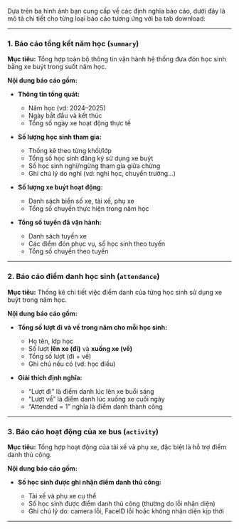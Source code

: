 Dựa trên ba hình ảnh bạn cung cấp về các định nghĩa báo cáo, dưới đây là mô tả chi tiết cho từng loại báo cáo tương ứng với ba tab download:

---

### **1. Báo cáo tổng kết năm học (`summary`)**

**Mục tiêu:**
Tổng hợp toàn bộ thông tin vận hành hệ thống đưa đón học sinh bằng xe buýt trong suốt năm học.

**Nội dung báo cáo gồm:**

* **Thông tin tổng quát:**

  * Năm học (vd: 2024–2025)
  * Ngày bắt đầu và kết thúc
  * Tổng số ngày xe hoạt động thực tế

* **Số lượng học sinh tham gia:**

  * Thống kê theo từng khối/lớp
  * Tổng số học sinh đăng ký sử dụng xe buýt
  * Số học sinh nghỉ/ngừng tham gia giữa chừng
  * Ghi chú lý do nghỉ (vd: nghỉ học, chuyển trường…)

* **Số lượng xe buýt hoạt động:**

  * Danh sách biển số xe, tài xế, phụ xe
  * Tổng số chuyến thực hiện trong năm học

* **Tổng số tuyến đã vận hành:**

  * Danh sách tuyến xe
  * Các điểm đón phục vụ, số học sinh theo tuyến
  * Tổng số chuyến theo tuyến

---

### **2. Báo cáo điểm danh học sinh (`attendance`)**

**Mục tiêu:**
Thống kê chi tiết việc điểm danh của từng học sinh sử dụng xe buýt trong năm học.

**Nội dung báo cáo gồm:**

* **Tổng số lượt đi và về trong năm cho mỗi học sinh:**

  * Họ tên, lớp học
  * Số lượt **lên xe (đi)** và **xuống xe (về)**
  * Tổng số lượt (đi + về)
  * Ghi chú nếu có (vd: học điều)

* **Giải thích định nghĩa:**

  * “Lượt đi” là điểm danh lúc lên xe buổi sáng
  * “Lượt về” là điểm danh lúc xuống xe cuối ngày
  * “Attended = 1” nghĩa là điểm danh thành công

---

### **3. Báo cáo hoạt động của xe bus (`activity`)**

**Mục tiêu:**
Tổng hợp hoạt động của tài xế và phụ xe, đặc biệt là hỗ trợ điểm danh thủ công.

**Nội dung báo cáo gồm:**

* **Số học sinh được ghi nhận điểm danh thủ công:**

  * Tài xế và phụ xe cụ thể
  * Số học sinh được điểm danh thủ công (thường do lỗi nhận diện)
  * Ghi chú lý do: camera lỗi, FaceID lỗi hoặc không nhận diện kịp thời

---

